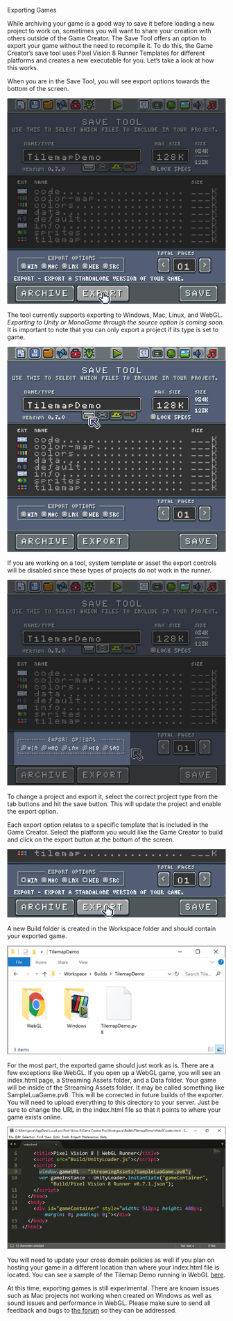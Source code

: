 Exporting Games

While archiving your game is a good way to save it before loading a new project to work on, sometimes you will want to share your creation with others outside of the Game Creator. The Save Tool offers an option to export your game without the need to recompile it. To do this, the Game Creator’s save tool uses Pixel Vision 8 Runner Templates for different platforms and creates a new executable for you. Let’s take a look at how this works.

 

When you are in the Save Tool, you will see export options towards the bottom of the screen.

 

![image alt text](images/ExportingGames_image_0.png)

 

The tool currently supports exporting to Windows, Mac, Linux, and WebGL. *Exporting to Unity or MonoGame through the source option is coming soon.* It is important to note that you can only export a project if its type is set to game.

 

![image alt text](images/ExportingGames_image_1.png)

 

If you are working on a tool, system template or asset the export controls will be disabled since these types of projects do not work in the runner.

 

![image alt text](images/ExportingGames_image_2.png)

 

To change a project and export it, select the correct project type from the tab buttons and hit the save button. This will update the project and enable the export option.

 

Each export option relates to a specific template that is included in the Game Creator. Select the platform you would like the Game Creator to build and click on the export button at the bottom of the screen.

 

![image alt text](images/ExportingGames_image_3.png)

 

A new Build folder is created in the Workspace folder and should contain your exported game.

 

![image alt text](images/ExportingGames_image_4.png)

 

For the most part, the exported game should just work as is. There are a few exceptions like WebGL. If you open up a WebGL game, you will see an index.html page, a Streaming Assets folder, and a Data folder. Your game will be inside of the Streaming Assets folder. It may be called something like SampleLuaGame.pv8. This will be corrected in future builds of the exporter. You will need to upload everything to this directory to your server. Just be sure to change the URL in the index.html file so that it points to where your game exists online.

 

![image alt text](images/ExportingGames_image_5.png)

You will need to update your cross domain policies as well if you plan on hosting your game in a different location than where your index.html file is located. You can see a sample of the Tilemap Demo running in WebGL [here](https://pixelvision8.itch.io/tilemap-demo).

At this time, exporting games is still experimental. There are known issues such as Mac projects not working when created on Windows as well as sound issues and performance in WebGL. Please make sure to send all feedback and bugs to [the forum](https://pixelvision8.itch.io/game-creator/community) so they can be addressed.


